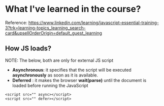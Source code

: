# What I've learned in the course?

Reference: https://www.linkedin.com/learning/javascript-essential-training-3?trk=learning-topics_learning_search-card&upsellOrderOrigin=default_guest_learning

## How JS loads?
NOTE: The below, both are only for external JS script
* __Asynchronous__: it specifies that the script will be executed **asynchronously** as soon as it is available.
* __Deferred__ : it makes the browser **wait(parse)** until the document is loaded before running the JavaScript
```
<script src="" async></script>
<script src="" defer></script>
```

